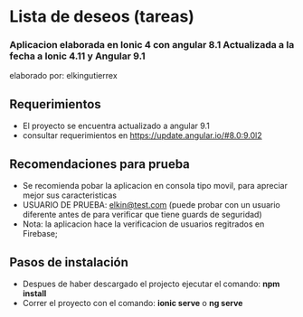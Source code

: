 # Lista de deseos (tareas)

### Aplicacion elaborada en Ionic 4 con angular 8.1 Actualizada a la fecha a Ionic 4.11 y Angular 9.1
elaborado por: elkingutierrex

## Requerimientos
- El proyecto se encuentra actualizado a angular 9.1
- consultar requerimientos en https://update.angular.io/#8.0:9.0l2

## Recomendaciones para prueba
- Se recomienda pobar la aplicacion en consola tipo movil, para apreciar mejor sus caracteristicas
- USUARIO DE PRUEBA: elkin@test.com (puede probar con un usuario diferente antes de para verificar que tiene guards de seguridad)
- Nota: la aplicacion hace la verificacion de usuarios regitrados en Firebase;

## Pasos de instalación 
- Despues de haber descargado el projecto ejecutar el comando: **npm install** 
- Correr el proyecto con el comando: **ionic serve** o **ng serve**
